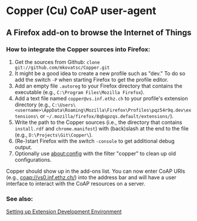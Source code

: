 Copper (Cu) CoAP user-agent
===========================

A Firefox add-on to browse the Internet of Things
-------------------------------------------------

### How to integrate the Copper sources into Firefox:

1. Get the sources from Github: `clone git://github.com/mkovatsc/Copper.git`
2. It might be a good idea to create a new profile such as "dev." To do so add the switch `-P` when starting Firefox to get the profile editor.
3. Add an empty file `.autoreg` to your Firefox directory that contains the executable (e.g., `C:\Program Files\Mozilla Firefox`).
4. Add a text file named `copper@vs.inf.ethz.ch` to your profile's extension directory (e.g., `C:\Users\<username>\AppData\Roaming\Mozilla\Firefox\Profiles\pqz54r9q.dev\extensions\` or `~/.mozilla/firefox/8qbqpzqs.default/extensions/`).
5. Write the path to the Copper sources (i.e., the directory that contains `install.rdf` and `chrome.manifest`) with (back)slash at the end to the file (e.g., `D:\Projects\Git\Copper\`).
6. (Re-)start Firefox with the switch `-console` to get additional debug output.
7. Optionally use [about:config](about:config) with the filter "copper" to clean up old configurations.

Copper should show up in the add-ons list. You can now enter CoAP URIs (e.g., [coap://vs0.inf.ethz.ch/](coap://vs0.inf.ethz.ch/)) into the address bar and will have a user interface to interact with the CoAP resources on a server.

### See also:

[Setting up Extension Development Environment](https://developer.mozilla.org/en/setting_up_extension_development_environment)
 